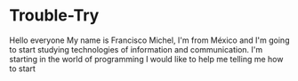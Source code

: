 # Trouble-Try
Hello everyone
My name is Francisco Michel, I'm from México and I'm going to start studying technologies of information and communication.
I'm starting in the world of programming
I would like to help me telling me how to start
